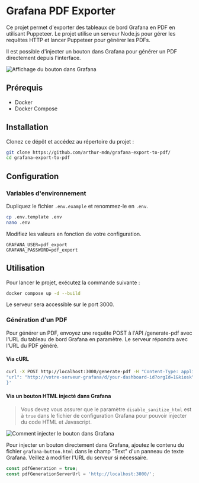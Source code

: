 # Grafana PDF Exporter

Ce projet permet d'exporter des tableaux de bord Grafana en PDF en utilisant Puppeteer. Le projet utilise un serveur Node.js pour gérer les requêtes HTTP et lancer Puppeteer pour générer les PDFs.

Il est possible d'injecter un bouton dans Grafana pour générer un PDF directement depuis l'interface.

![Affichage du bouton dans Grafana](https://github.com/arthur-mdn/grafana-export-to-pdf/blob/main/illustrations/injected-button-in-grafana.png)

## Prérequis

- Docker
- Docker Compose

## Installation

Clonez ce dépôt et accédez au répertoire du projet :

```bash
git clone https://github.com/arthur-mdn/grafana-export-to-pdf/
cd grafana-export-to-pdf
```

## Configuration

### Variables d'environnement
Dupliquez le fichier `.env.example` et renommez-le en `.env`. 

```bash
cp .env.template .env
nano .env
```

Modifiez les valeurs en fonction de votre configuration.

```dotenv
GRAFANA_USER=pdf_export
GRAFANA_PASSWORD=pdf_export
```


## Utilisation
Pour lancer le projet, exécutez la commande suivante :

```bash
docker compose up -d --build
```
Le serveur sera accessible sur le port 3000.

### Génération d'un PDF
Pour générer un PDF, envoyez une requête POST à l'API /generate-pdf avec l'URL du tableau de bord Grafana en paramètre.
Le serveur répondra avec l'URL du PDF généré.

#### Via cURL
```bash
curl -X POST http://localhost:3000/generate-pdf -H "Content-Type: application/json" -d '{
"url": "http://votre-serveur-grafana/d/your-dashboard-id?orgId=1&kiosk"
}'
```
#### Via un bouton HTML injecté dans Grafana
> Vous devez vous assurer que le paramètre ``disable_sanitize_html`` est à ``true`` dans le fichier de configuration Grafana pour pouvoir injecter du code HTML et Javascript.
> 
![Comment injecter le bouton dans Grafana](https://github.com/arthur-mdn/grafana-export-to-pdf/blob/main/illustrations/inject-button-in-grafana.png)

Pour injecter un bouton directement dans Grafana, ajoutez le contenu du fichier `grafana-button.html` dans le champ "Text" d'un panneau de texte Grafana.
Veillez à modifier l'URL du serveur si nécessaire.
```javascript
const pdfGeneration = true;
const pdfGenerationServerUrl = 'http://localhost:3000/';
```

